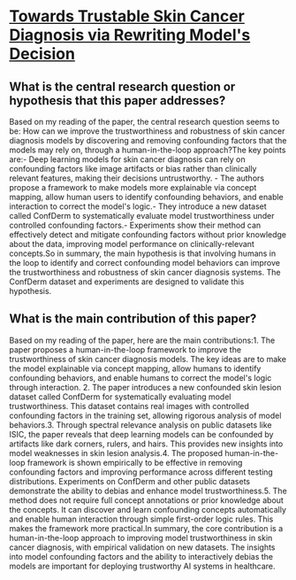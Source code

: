 # [Towards Trustable Skin Cancer Diagnosis via Rewriting Model's Decision](https://arxiv.org/abs/2303.00885)

## What is the central research question or hypothesis that this paper addresses?

Based on my reading of the paper, the central research question seems to be: How can we improve the trustworthiness and robustness of skin cancer diagnosis models by discovering and removing confounding factors that the models may rely on, through a human-in-the-loop approach?The key points are:- Deep learning models for skin cancer diagnosis can rely on confounding factors like image artifacts or bias rather than clinically relevant features, making their decisions untrustworthy. - The authors propose a framework to make models more explainable via concept mapping, allow human users to identify confounding behaviors, and enable interaction to correct the model's logic.- They introduce a new dataset called ConfDerm to systematically evaluate model trustworthiness under controlled confounding factors.- Experiments show their method can effectively detect and mitigate confounding factors without prior knowledge about the data, improving model performance on clinically-relevant concepts.So in summary, the main hypothesis is that involving humans in the loop to identify and correct confounding model behaviors can improve the trustworthiness and robustness of skin cancer diagnosis systems. The ConfDerm dataset and experiments are designed to validate this hypothesis.


## What is the main contribution of this paper?

Based on my reading of the paper, here are the main contributions:1. The paper proposes a human-in-the-loop framework to improve the trustworthiness of skin cancer diagnosis models. The key ideas are to make the model explainable via concept mapping, allow humans to identify confounding behaviors, and enable humans to correct the model's logic through interaction. 2. The paper introduces a new confounded skin lesion dataset called ConfDerm for systematically evaluating model trustworthiness. This dataset contains real images with controlled confounding factors in the training set, allowing rigorous analysis of model behaviors.3. Through spectral relevance analysis on public datasets like ISIC, the paper reveals that deep learning models can be confounded by artifacts like dark corners, rulers, and hairs. This provides new insights into model weaknesses in skin lesion analysis.4. The proposed human-in-the-loop framework is shown empirically to be effective in removing confounding factors and improving performance across different testing distributions. Experiments on ConfDerm and other public datasets demonstrate the ability to debias and enhance model trustworthiness.5. The method does not require full concept annotations or prior knowledge about the concepts. It can discover and learn confounding concepts automatically and enable human interaction through simple first-order logic rules. This makes the framework more practical.In summary, the core contribution is a human-in-the-loop approach to improving model trustworthiness in skin cancer diagnosis, with empirical validation on new datasets. The insights into model confounding factors and the ability to interactively debias the models are important for deploying trustworthy AI systems in healthcare.
